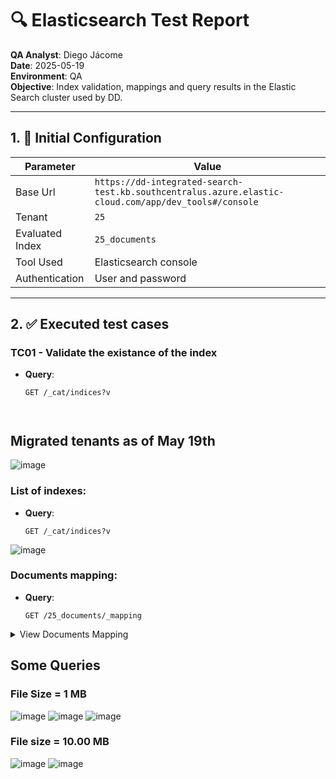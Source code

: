 # 🔍 Elasticsearch Test Report

**QA Analyst**: Diego Jácome  
**Date**: 2025-05-19  
**Environment**: QA  
**Objective**: Index validation, mappings and query results in the Elastic Search cluster used by DD.

---

## 1. 🔧 Initial Configuration

| Parameter | Value |
|----------|-------|
| Base Url | `https://dd-integrated-search-test.kb.southcentralus.azure.elastic-cloud.com/app/dev_tools#/console` |
| Tenant | `25` |
| Evaluated Index | `25_documents` |
| Tool Used | Elasticsearch console |
| Authentication| User and password |

---

## 2. ✅ Executed test cases

### TC01 - Validate the existance of the index

- **Query**:
  ```http
  GET /_cat/indices?v



## Migrated tenants as of May 19th
![image](https://github.com/user-attachments/assets/df05bacb-eb58-4492-b8c0-8db560ca4402)


### List of indexes: 
- **Query**:
  ```http
  GET /_cat/indices?v
![image](https://github.com/user-attachments/assets/0d220519-411e-461f-8942-0ac57f37a09d)

### Documents mapping:
- **Query**:
  ```http
  GET /25_documents/_mapping

<details>
<summary>View Documents Mapping</summary>

```json
{
  "25_documents" : {
    "mappings" : {
      "properties" : {
        "attributes" : {
          "properties" : {
            "attribute_id" : {
              "type" : "long"
            },
            "name" : {
              "type" : "text",
              "fields" : {
                "keyword" : {
                  "type" : "keyword",
                  "ignore_above" : 256
                }
              }
            },
            "value" : {
              "type" : "text",
              "fields" : {
                "keyword" : {
                  "type" : "keyword",
                  "ignore_above" : 256
                }
              }
            }
          }
        },
        "comments" : {
          "properties" : {
            "comment" : {
              "type" : "text",
              "fields" : {
                "keyword" : {
                  "type" : "keyword",
                  "ignore_above" : 256
                }
              }
            },
            "user_id" : {
              "type" : "long"
            }
          }
        },
        "content" : {
          "type" : "text",
          "fields" : {
            "keyword" : {
              "type" : "keyword",
              "ignore_above" : 256
            }
          }
        },
        "content_id" : {
          "type" : "long"
        },
        "content_version" : {
          "type" : "long"
        },
        "creation_date" : {
          "type" : "long"
        },
        "document_id" : {
          "type" : "text",
          "fields" : {
            "keyword" : {
              "type" : "keyword",
              "ignore_above" : 256
            }
          }
        },
        "extension" : {
          "type" : "text",
          "fields" : {
            "keyword" : {
              "type" : "keyword",
              "ignore_above" : 256
            }
          }
        },
        "file_size" : {
          "type" : "text",
          "fields" : {
            "keyword" : {
              "type" : "keyword",
              "ignore_above" : 256
            }
          }
        },
        "hashtags" : {
          "properties" : {
            "name" : {
              "type" : "text",
              "fields" : {
                "keyword" : {
                  "type" : "keyword",
                  "ignore_above" : 256
                }
              }
            }
          }
        },
        "last_modification_date" : {
          "type" : "long"
        },
        "linked_to" : {
          "properties" : {
            "name" : {
              "type" : "text",
              "fields" : {
                "keyword" : {
                  "type" : "keyword",
                  "ignore_above" : 256
                }
              }
            },
            "terciary_id" : {
              "type" : "long"
            }
          }
        },
        "packet" : {
          "properties" : {
            "packet_id" : {
              "type" : "long"
            }
          }
        },
        "primary_location" : {
          "properties" : {
            "id" : {
              "type" : "long"
            },
            "name" : {
              "type" : "text",
              "fields" : {
                "keyword" : {
                  "type" : "keyword",
                  "ignore_above" : 256
                }
              }
            }
          }
        },
        "secondary_location" : {
          "properties" : {
            "id" : {
              "type" : "long"
            },
            "name" : {
              "type" : "text",
              "fields" : {
                "keyword" : {
                  "type" : "keyword",
                  "ignore_above" : 256
                }
              }
            }
          }
        },
        "template" : {
          "type" : "text",
          "fields" : {
            "keyword" : {
              "type" : "keyword",
              "ignore_above" : 256
            }
          }
        },
        "tertiary_location" : {
          "properties" : {
            "id" : {
              "type" : "long"
            },
            "name" : {
              "type" : "text",
              "fields" : {
                "keyword" : {
                  "type" : "keyword",
                  "ignore_above" : 256
                }
              }
            }
          }
        }
      }
    }
  }
}
```
</details>

## Some Queries

### File Size = 1 MB
![image](https://github.com/user-attachments/assets/9e6eafdc-0d07-4537-bea9-f2d81050ecc9)
![image](https://github.com/user-attachments/assets/f2a8791a-e92a-4a6e-8e14-433083115c2e)
![image](https://github.com/user-attachments/assets/f72e6c7f-1c18-4f83-92a3-be2072c59fbb)

### File size = 10.00 MB
![image](https://github.com/user-attachments/assets/059b4e5f-cab3-4279-bd96-20914f34c243)
![image](https://github.com/user-attachments/assets/7ae59200-c768-48bb-bb41-efe9180b4c4a)











